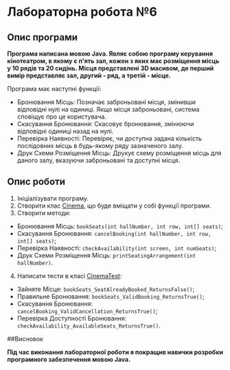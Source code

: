 # Лабораторна робота №6

## Опис програми

**Програма написана мовою Java. Являє собою програму керування кінотеатром, в якому є п'ять зал, кожен з яких має розміщення місць у 10 рядів та 20 сидінь. Місця представлені 3D масивом, де перший вимір представляє зал, другий - ряд, а третій - місце.**

Програма має наступні функції:

- Бронювання Місць: Позначає заброньовані місця, змінивши відповідні нулі на одиниці. Якщо місця заброньовані, система сповіщує про це користувача.
- Скасування Бронювання: Скасовує бронювання, змінюючи відповідні одиниці назад на нулі.
- Перевірка Наявності: Перевіряє, чи доступна задана кількість послідовних місць в будь-якому ряду зазначеного залу.
- Друк Схеми Розміщення Місць: Друкує схему розміщення місць для даного залу, вказуючи заброньовані та доступні місця.

## Опис роботи

1. Ініціалізувати програму.
2. Створити клас [Cinema], що буде вміщати у собі функції програми.
3. Створити методи:
- Бронювання Місць: `bookSeats(int hallNumber, int row, int[] seats)`;
- Скасування Бронювання: `cancelBooking(int hallNumber, int row, int[] seats)`;
- Перевірка Наявності: `checkAvailability(int screen, int numSeats)`;
- Друк Схеми Розміщення Місць: `printSeatingArrangement(int hallNumber)`.
4. Написати тести в класі [CinemaTest]:
- Зайняте Місце: `bookSeats_SeatAlreadyBooked_ReturnsFalse()`;
- Правильне Бронювання: `bookSeats_ValidBooking_ReturnsTrue()`;
- Скасування Бронювання: `cancelBooking_ValidCancellation_ReturnsTrue()`;
- Перевірка Доступності Бронювання: `checkAvailability_AvailableSeats_ReturnsTrue()`.

##Висновок

**Під час виконання лабораторної роботи я покращив навички розробки програмного забезпечення мовою Java.**

[Cinema]: src/main/java/org/example/Cinema.java
[CinemaTest]: src/test/java/CinemaTest.java
